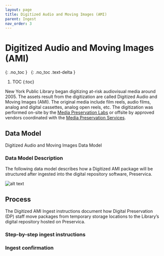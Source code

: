 ```yaml
---
layout: page
title: Digitized Audio and Moving Images (AMI)
parent: Ingest
nav_order: 3
---
```


# Digitized Audio and Moving Images (AMI)

{: .no_toc }
&nbsp;
{: .no_toc .text-delta }

1. TOC
{:toc}

New York Public Library began digitizing at-risk audiovisual media around 2005. The assets result from
the digitization are called Digitized Audio and Moving Images (AMI). The original media include film reels,
audio films, analog and digital cassettes, analog open reels, etc. The digitization was performed on-site
by the [Media Preservation Labs](https://nypl.github.io/ami-preservation/pages/amiLabs/ami-labs.html) or
offsite by approved vendors coordinated with the [Media Preservation Services](https://nypl.github.io/ami-preservation/pages/mps/mps-about.html).

## Data Model

Digitized Audio and Moving Images Data Model

### Data Model Description

The following data model describes how a Digitized AMI package will be structured after ingested
into the digital repository software, Preservica.

![alt text]({{site.baseurl}}/assets/img/digitized_ami_data_model.svg "Diagram using the Unified Modeling Language showing the Data Model of
the Digitized Audio and Moving Images, including the data classification and its relationships, folder names, metadata fragments, security tags")


## Process

The Digitized AMI Ingest instructions document how Digital Preservation (DP) staff move
packages from temporary storage locations to the Library’s digital repository hosted on
Preservica.

### Step-by-step ingest instructions



### Ingest confirmation


